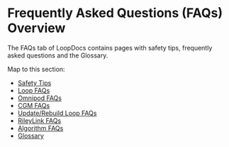 # Frequently Asked Questions (FAQs) Overview

The FAQs tab of LoopDocs contains pages with safety tips, frequently asked questions and the Glossary.

Map to this section:

* [Safety Tips](../faqs/safety-faqs.md)
* [Loop FAQs](../faqs/FAQs.md)
* [Omnipod FAQs](../faqs/omnipod-faqs.md)
* [CGM FAQs](../faqs/cgm-faqs.md)
* [Update/Rebuild Loop FAQs](../faqs/update-faqs.md)
* [RileyLink FAQs](../faqs/rileylink-faqs.md)
* [Algorithm FAQs](../faqs/algorithm-faqs.md)
* [Glossary](../faqs/glossary.md)
